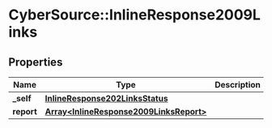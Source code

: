 # CyberSource::InlineResponse2009Links

## Properties
Name | Type | Description | Notes
------------ | ------------- | ------------- | -------------
**_self** | [**InlineResponse202LinksStatus**](InlineResponse202LinksStatus.md) |  | [optional] 
**report** | [**Array&lt;InlineResponse2009LinksReport&gt;**](InlineResponse2009LinksReport.md) |  | [optional] 



